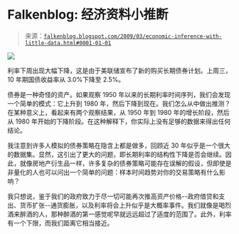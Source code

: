 <!--yml

category: 未分类

date: 2024-05-12 22:16:11

-->

# Falkenblog: 经济资料小推断

> 来源：[`falkenblog.blogspot.com/2009/03/economic-inference-with-little-data.html#0001-01-01`](http://falkenblog.blogspot.com/2009/03/economic-inference-with-little-data.html#0001-01-01)

![](https://blogger.googleusercontent.com/img/b/R29vZ2xl/AVvXsEii4JrXGgIRgEOpzNLGb_PEtwu9hgeF5yOnkyOWq2C3GngMRlIB-axAZTxzbBeclzLaqMuLzYXLb3DAR1v70UKcY968zzLaL15BJP9X6YvXHQNvf8VkbNvnw5aT3RltBMlv66hHAg/s1600-h/a10year.png)

利率下周出现大幅下降，这是由于美联储宣布了新的购买长期债券计划。上周三，10 年期国债收益率从 3.0%下降至 2.5%。

债券是一种奇怪的资产。如果观察 1950 年以来的长期利率时间序列，我们会发现一个简单的模式：它上升到 1980 年，然后下降到现在。我们怎么从中做出推测？在某种意义上，看起来有两个观察结果，从 1950 年到 1980 年的增长阶段，然后从 1980 年开始的下降阶段。在这种解释下，你实际上没有足够的数据来得出任何结论。

我注意到许多人模拟的债券策略在隐含上都是做多，回顾近 30 年似乎是一个很大的数据集。显然，这引出了更大的问题，即长期利率的结构性下降是否会继续。因此，就像房地产衍生品一样，许多复杂的债券策略可能存在误解的假设，但即使是非量化的人也可以问出一个简单的问题：样本时间趋势对你的交易策略有什么影响？

我只想说，鉴于我们的政府致力于尽一切可能再次推高资产价格--政府借贷和支出、货币扩张--通货膨胀，以及利率将会上升似乎是大概率事件。我们就像是喝烈酒来醉酒的人，那种醉酒的第一感觉呢早就远远超过了适度的范围了。此外，利率有一个下限，而我们距离它相当接近。
